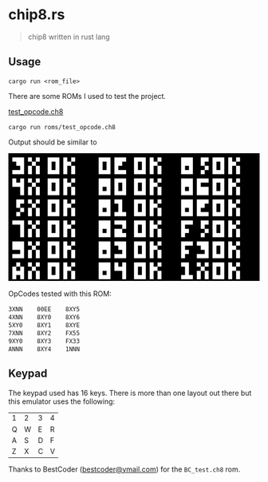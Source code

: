 # chip8.rs

> chip8 written in rust lang

## Usage

```
cargo run <rom_file>
```

There are some ROMs I used to test the project.

[test_opcode.ch8](https://github.com/corax89/chip8-test-rom)

```
cargo run roms/test_opcode.ch8
```

Output should be similar to

<img src="img/test_opcode.png" widh="512" height="256">

OpCodes tested with this ROM:

```
3XNN	00EE	8XY5
4XNN	8XY0	8XY6
5XY0	8XY1	8XYE
7XNN	8XY2	FX55
9XY0	8XY3	FX33
ANNN	8XY4	1NNN
```

## Keypad

The keypad used has 16 keys. There is more than one layout out there but this emulator uses the following:

|   |   |   |   |
|---|---|---|---|
| 1 | 2 | 3 | 4 |
| Q | W | E | R |
| A | S | D | F |
| Z | X | C | V |


Thanks to BestCoder (bestcoder@ymail.com) for the `BC_test.ch8` rom.